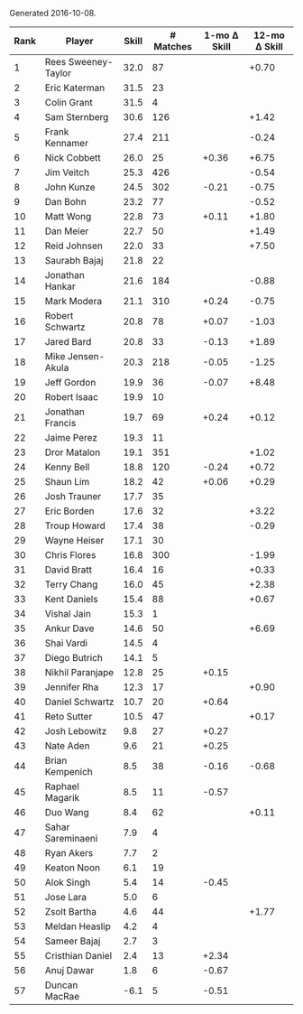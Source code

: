 Generated 2016-10-08.

| Rank | Player              | Skill | # Matches | 1-mo Δ Skill | 12-mo Δ Skill |
|------|---------------------|-------|-----------|--------------|---------------|
|    1 | Rees Sweeney-Taylor |  32.0 |        87 |              |         +0.70 |
|    2 | Eric Katerman       |  31.5 |        23 |              |               |
|    3 | Colin Grant         |  31.5 |         4 |              |               |
|    4 | Sam Sternberg       |  30.6 |       126 |              |         +1.42 |
|    5 | Frank Kennamer      |  27.4 |       211 |              |         -0.24 |
|    6 | Nick Cobbett        |  26.0 |        25 |        +0.36 |         +6.75 |
|    7 | Jim Veitch          |  25.3 |       426 |              |         -0.54 |
|    8 | John Kunze          |  24.5 |       302 |        -0.21 |         -0.75 |
|    9 | Dan Bohn            |  23.2 |        77 |              |         -0.52 |
|   10 | Matt Wong           |  22.8 |        73 |        +0.11 |         +1.80 |
|   11 | Dan Meier           |  22.7 |        50 |              |         +1.49 |
|   12 | Reid Johnsen        |  22.0 |        33 |              |         +7.50 |
|   13 | Saurabh Bajaj       |  21.8 |        22 |              |               |
|   14 | Jonathan Hankar     |  21.6 |       184 |              |         -0.88 |
|   15 | Mark Modera         |  21.1 |       310 |        +0.24 |         -0.75 |
|   16 | Robert Schwartz     |  20.8 |        78 |        +0.07 |         -1.03 |
|   17 | Jared Bard          |  20.8 |        33 |        -0.13 |         +1.89 |
|   18 | Mike Jensen-Akula   |  20.3 |       218 |        -0.05 |         -1.25 |
|   19 | Jeff Gordon         |  19.9 |        36 |        -0.07 |         +8.48 |
|   20 | Robert Isaac        |  19.9 |        10 |              |               |
|   21 | Jonathan Francis    |  19.7 |        69 |        +0.24 |         +0.12 |
|   22 | Jaime Perez         |  19.3 |        11 |              |               |
|   23 | Dror Matalon        |  19.1 |       351 |              |         +1.02 |
|   24 | Kenny Bell          |  18.8 |       120 |        -0.24 |         +0.72 |
|   25 | Shaun Lim           |  18.2 |        42 |        +0.06 |         +0.29 |
|   26 | Josh Trauner        |  17.7 |        35 |              |               |
|   27 | Eric Borden         |  17.6 |        32 |              |         +3.22 |
|   28 | Troup Howard        |  17.4 |        38 |              |         -0.29 |
|   29 | Wayne Heiser        |  17.1 |        30 |              |               |
|   30 | Chris Flores        |  16.8 |       300 |              |         -1.99 |
|   31 | David Bratt         |  16.4 |        16 |              |         +0.33 |
|   32 | Terry Chang         |  16.0 |        45 |              |         +2.38 |
|   33 | Kent Daniels        |  15.4 |        88 |              |         +0.67 |
|   34 | Vishal Jain         |  15.3 |         1 |              |               |
|   35 | Ankur Dave          |  14.6 |        50 |              |         +6.69 |
|   36 | Shai Vardi          |  14.5 |         4 |              |               |
|   37 | Diego Butrich       |  14.1 |         5 |              |               |
|   38 | Nikhil Paranjape    |  12.8 |        25 |        +0.15 |               |
|   39 | Jennifer Rha        |  12.3 |        17 |              |         +0.90 |
|   40 | Daniel Schwartz     |  10.7 |        20 |        +0.64 |               |
|   41 | Reto Sutter         |  10.5 |        47 |              |         +0.17 |
|   42 | Josh Lebowitz       |   9.8 |        27 |        +0.27 |               |
|   43 | Nate Aden           |   9.6 |        21 |        +0.25 |               |
|   44 | Brian Kempenich     |   8.5 |        38 |        -0.16 |         -0.68 |
|   45 | Raphael Magarik     |   8.5 |        11 |        -0.57 |               |
|   46 | Duo Wang            |   8.4 |        62 |              |         +0.11 |
|   47 | Sahar Sareminaeni   |   7.9 |         4 |              |               |
|   48 | Ryan Akers          |   7.7 |         2 |              |               |
|   49 | Keaton Noon         |   6.1 |        19 |              |               |
|   50 | Alok Singh          |   5.4 |        14 |        -0.45 |               |
|   51 | Jose Lara           |   5.0 |         6 |              |               |
|   52 | Zsolt Bartha        |   4.6 |        44 |              |         +1.77 |
|   53 | Meldan Heaslip      |   4.2 |         4 |              |               |
|   54 | Sameer Bajaj        |   2.7 |         3 |              |               |
|   55 | Cristhian Daniel    |   2.4 |        13 |        +2.34 |               |
|   56 | Anuj Dawar          |   1.8 |         6 |        -0.67 |               |
|   57 | Duncan MacRae       |  -6.1 |         5 |        -0.51 |               |